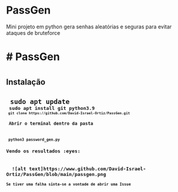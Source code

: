 # PassGen
Mini projeto em python gera senhas aleatórias e seguras para evitar ataques de bruteforce
<h1># PassGen<h1>

<h2>Instalação<h2>
<code> sudo apt update <code>
<code> sudo apt install git python3.9 <code>
<code> git clone https://github.com/David-Israel-Ortiz/PassGen.git <code>
<h2> Abrir o terminal dentro da pasta <h2>
<code> python3 password_gen.py <code>
<h2>Vendo os resultados :eyes: <h2>
  ![alt text]https://www.github.com/David-Israel-Ortiz/PassGen/blob/main/passgen.png
<h3>Se tiver uma falha sinta-se a vontade de abrir uma Issue<h3>  
